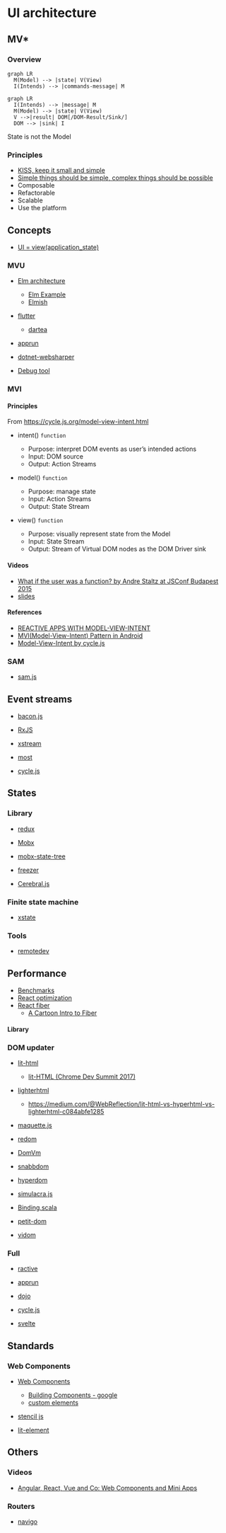 # UI architecture


## MV*

### Overview

```mermaid
graph LR
  M(Model) --> |state| V(View)
  I(Intends) --> |commands-message| M

```

```mermaid
graph LR
  I(Intends) --> |message| M
  M(Model) --> |state| V(View)
  V -->|result| DOM[/DOM-Result/Sink/]
  DOM --> |sink| I

```

State is not the Model

### Principles
  - [KISS, keep it small and simple](https://www.wikiwand.com/en/KISS_principle)
  - [Simple things should be simple, complex things should be possible](https://www.wikiwand.com/en/Alan_Kay)
  - Composable
  - Refactorable
  - Scalable
  - Use the platform

## Concepts

- [UI = view(application_state)](https://medium.com/@mweststrate/pure-rendering-in-the-light-of-time-and-state-4b537d8d40b1)


### MVU

 - [Elm architecture](https://guide.elm-lang.org/architecture/)
     - [Elm Example](https://software.garden/day-5.html)
     - [Elmish](https://elmish.github.io/elmish/)

 - [flutter](https://medium.com/flutter-community/flutter-and-dartea-create-mobile-application-with-pleasure-c1866ff2b4d4)
     - [dartea](https://github.com/p69/dartea)
 - [apprun](https://github.com/yysun/apprun)
 - [dotnet-websharper](https://github.com/dotnet-websharper/mvu)
 - [Debug tool](https://github.com/zalmoxisus/remotedev)
 
 
### MVI

#### Principles

From https://cycle.js.org/model-view-intent.html

- intent() `function`
  - Purpose: interpret DOM events as user’s intended actions
  - Input: DOM source
  - Output: Action Streams

- model() `function`
  - Purpose: manage state
  - Input: Action Streams
  - Output: State Stream

- view() `function`
  - Purpose: visually represent state from the Model
  - Input: State Stream
  - Output: Stream of Virtual DOM nodes as the DOM Driver sink

#### Videos
  - [What if the user was a function? by Andre Staltz at JSConf Budapest 2015](https://www.youtube.com/watch?v=1zj7M1LnJV4)
   - [slides](https://speakerdeck.com/staltz/what-if-the-user-was-a-function)

#### References
   - [REACTIVE APPS WITH MODEL-VIEW-INTENT](http://hannesdorfmann.com/android/mosby3-mvi-1)
   - [MVI(Model-View-Intent) Pattern in Android](https://medium.com/code-yoga/mvi-model-view-intent-pattern-in-android-98c143d1ee7c)
   - [Model-View-Intent by cycle.js](https://cycle.js.org/model-view-intent.html)
   
   
 ### SAM
 - [sam.js](https://sam.js.org/)

## Event streams

  - [bacon.js](https://baconjs.github.io/)
  - [RxJS](https://github.com/ReactiveX/RxJS)
  - [xstream](http://staltz.github.io/xstream/)
  - [most](https://github.com/cujojs/most/)

  - [cycle.js](https://cycle.js.org/)


## States

### Library

  - [redux](https://redux.js.org/)

  - [Mobx](https://mobx.js.org/README.html)

  - [mobx-state-tree](https://mobx-state-tree.js.org/intro/philosophy)

  - [freezer](https://github.com/arqex/freezer)

  - [Cerebral.js](https://cerebraljs.com/)
  
### Finite state machine

- [xstate](https://xstate.js.org/docs/)

### Tools

  - [remotedev](https://github.com/zalmoxisus/remotedev)


## Performance

- [Benchmarks](https://stefankrause.net/js-frameworks-benchmark8/table.html)
- [React optimization](https://medium.com/@paularmstrong/twitter-lite-and-high-performance-react-progressive-web-apps-at-scale-d28a00e780a3)
- [React fiber](https://github.com/acdlite/react-fiber-architecture)
  - [A Cartoon Intro to Fiber ](https://www.youtube.com/watch?v=ZCuYPiUIONs)


#### Library

### DOM updater

- [lit-html](https://github.com/Polymer/lit-html)
    - [lit-HTML (Chrome Dev Summit 2017)](https://www.youtube.com/watch?v=Io6JjgckHbg)

- [lighterhtml](https://github.com/WebReflection/lighterhtml)
    - https://medium.com/@WebReflection/lit-html-vs-hyperhtml-vs-lighterhtml-c084abfe1285

- [maquette.js](https://maquettejs.org/)

- [redom](https://redom.js.org/)

- [DomVm](https://github.com/domvm/domvm)

- [snabbdom](https://github.com/snabbdom/snabbdom)

- [hyperdom](https://hyperdom.org/#/)

- [simulacra.js](https://simulacra.js.org/)

- [Binding.scala](https://github.com/ThoughtWorksInc/Binding.scala)

- [petit-dom](https://github.com/yelouafi/petit-dom)

- [vidom](https://github.com/dfilatov/vidom)

### Full

 - [ractive](https://github.com/ractivejs/ractive)
 
 - [apprun](https://github.com/yysun/apprun)
 
 - [dojo](https://dojo.io/)

- [cycle.js](https://cycle.js.org/)
 
 - [svelte](https://github.com/sveltejs/svelte)


## Standards

### Web Components

- [Web Components](https://developer.mozilla.org/en-US/docs/Web/Web_Components)
    - [Building Components - google](https://developers.google.com/web/fundamentals/web-components)
    - [custom elements](https://www.html5rocks.com/en/tutorials/webcomponents/customelements/)

- [stencil js](https://stenciljs.com/)

- [lit-element](https://lit-element.polymer-project.org/)


## Others

### Videos

- [Angular, React, Vue and Co: Web Components and Mini Apps](https://www.youtube.com/watch?v=QGo_EBjCoyI)

### Routers

- [navigo](https://github.com/krasimir/navigo)
